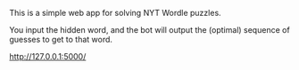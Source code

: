 This is a simple web app for solving NYT Wordle puzzles.

You input the hidden word, and the bot will output the (optimal) sequence of guesses to get to that word.

http://127.0.0.1:5000/

